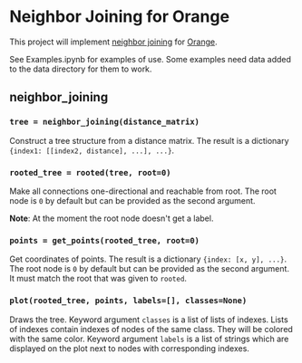 # Neighbor Joining for Orange

This project will implement [neighbor joining](https://en.wikipedia.org/wiki/Neighbor_joining) for [Orange](https://github.com/biolab/orange3).

See Examples.ipynb for examples of use. Some examples need data added to the data directory for them to work.

## neighbor_joining

### `tree = neighbor_joining(distance_matrix)`

Construct a tree structure from a distance matrix. The result is a dictionary `{index1: [[index2, distance], ...], ...}`.

### `rooted_tree = rooted(tree, root=0)`

Make all connections one-directional and reachable from root. The root node is `0` by default but can be provided as the second argument.

**Note**: At the moment the root node doesn't get a label.

### `points = get_points(rooted_tree, root=0)`

Get coordinates of points. The result is a dictionary `{index: [x, y], ...}`. The root node is `0` by default but can be provided as the second argument. It must match the root that was given to `rooted`.

### `plot(rooted_tree, points, labels=[], classes=None)`

Draws the tree. Keyword argument `classes` is a list of lists of indexes. Lists of indexes contain indexes of nodes of the same class. They will be colored with the same color. Keyword argument `labels` is a list of strings which are displayed on the plot next to nodes with corresponding indexes.


